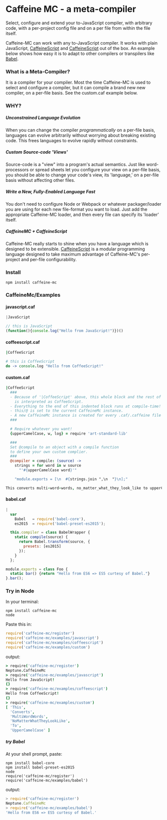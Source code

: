 # Caffeine MC - a meta-compiler

Select, configure and extend your to-JavaScript compiler, with arbitrary code, with a per-project config file and on a per file from within the file itself.

Caffeine-MC can work with any to-JavaScript compiler. It works with plain JavaScript, [CaffeineScript](http://coffeescript.org/) and [CaffeineScript](https://github.com/shanebdavis/caffeine-script) out of the box. An example below shows how easy it is to adapt to other compilers or transpilers like [Babel](https://babeljs.io/).

### What is a Meta-Compiler?

It is a compiler for your compiler. Most the time Caffeine-MC is used to select and configure a compiler, but it can compile a brand new new compiler, on a per-file basis. See the custom.caf example below.

### WHY?

##### Unconstrained Language Evolution
When you can change the compiler *programmatically* on a per-file basis, languages can evolve arbitrarily without worrying about breaking existing code. This frees languages to evolve rapidly without constraints.

##### Custom Source-code 'Views'
Source-code is a "view" into a program's actual semantics. Just like  word-processors or spread sheets let you configure your view on a per-file basis, you should be able to change your code's view, its 'language,' on a per-file basis without affecting other files.

##### Write a New, Fully-Enabled Language Fast
You don't need to configure Node or Webpack or whatever packager/loader you are using for each new file-format you want to load. Just add the appropriate Caffeine-MC loader, and then every file can specify its 'loader' itself.

##### CaffeineMC + CaffeineScript
Caffeine-MC really starts to shine when you have a language which is designed to be extensible. [CaffeineScript](https://github.com/shanebdavis/caffeine-script) is a modular programming language designed to take maximum advantage of Caffeine-MC's per-project and per-file configurability.

### Install

```
npm install caffeine-mc
```

### CaffeineMc/Examples

#### javascript.caf
```javascript
|JavaScript

// this is JavaScript
(function(){console.log("Hello from JavaScript!")})()
```

#### coffeescript.caf
```coffeescript
|CoffeeScript

# this is CoffeeScript
do -> console.log "Hello from CoffeeScript!"
```

#### custom.caf
```coffeescript
|CoffeeScript
  ###
  - Because of '|CoffeeScript' above, this whole block and the rest of the file
    is interpreted as CoffeeScript.
  - Everything to the end of this indented block runs at compile-time!
  - this/@ is set to the current CaffeineMc instance.
  - A new CaffeineMc instance is created for every .caf/.caffeine file compiled.
  ###

  # Require whatever you want!
  {upperCamelCase, w, log} = require 'art-standard-lib'

  ###
  Set @compile to an object with a compile function
  to define your own custom complier.
  ###
  @compiler = compile: (source) ->
    strings = for word in w source
      "'#{upperCamelCase word}'"

    "module.exports = [\n  #{strings.join ",\n  "}\n];"

This converts multi-word-words, no_matter_what_they_look_like to upperCamelCase
```

#### babel.caf
```JavaScript
|
  var
    Babel   = require('babel-core'),
    es2015  = require('babel-preset-es2015');

  this.compiler = class BabelWrapper {
    static compile(source) {
      return Babel.transform(source, {
        presets: [es2015]
      });
    }
  };

module.exports = class Foo {
  static bar() {return "Hello from ES6 => ES5 curtesy of Babel."}
}.bar();
```

### Try in Node

In your terminal:

```
npm install caffeine-mc
node
```

Paste this in:

```javascript
require('caffeine-mc/register')
require('caffeine-mc/examples/javascript')
require('caffeine-mc/examples/coffeescript')
require('caffeine-mc/examples/custom')
```

output:

```coffeescript
> require('caffeine-mc/register')
Neptune.CaffeineMc
> require('caffeine-mc/examples/javascript')
Hello from JavaScript!
{}
> require('caffeine-mc/examples/coffeescript')
Hello from CoffeeScript!
{}
> require('caffeine-mc/examples/custom')
[ 'This',
  'Converts',
  'MultiWordWords',
  'NoMatterWhatTheyLookLike',
  'To',
  'UpperCamelCase' ]
```

##### try Babel

At your shell prompt, paste:

```
npm install babel-core
npm install babel-preset-es2015
node
require('caffeine-mc/register')
require('caffeine-mc/examples/babel')
```

output:
```javascript
> require('caffeine-mc/register')
Neptune.CaffeineMc
> require('caffeine-mc/examples/babel')
'Hello from ES6 => ES5 curtesy of Babel.'
```